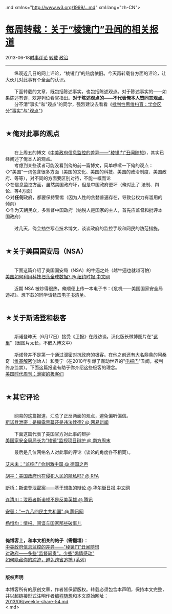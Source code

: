 <!DOCTYPE.md>
.md xmlns="http://www.w3.org/1999/...md" xml:lang="zh-CN">
<head>
<meta http-equiv="Content-Type" content="text.md; charset=utf-8" />
<meta name="generator" content="Python script by program.think@gmail.com" />
<meta name="provider" content="program-think.blogspot.com" />
<link type="text/css" rel="stylesheet" href="../../css/program-think.css" />
<title>每周转载：关于“棱镜门”丑闻的相关报道 - 编程随想的博客</title>
</head>
<body>
<div id="main" style="width:100%;">
<h1><a href="../../index.md" title="回到首页">每周转载：关于“棱镜门”丑闻的相关报道</a></h1>
<div class="post-info"><span class="date-header">2013-06-18</span><a href="../../tags/E697B6E4BA8BE8AF84E8AEBA.md" class="tag">时事评论</a> <a href="../../tags/E8BDACE8BDBD.md" class="tag">转载</a> <a href="../../tags/E694BFE6B2BB.md" class="tag">政治</a> </div>
<hr>
<div class="post">
&#12288;&#12288;纵观近几日的网上评论，“棱镜门”的热度依旧。今天再转载各方面的评论，让大伙儿对此事有个全面的认识。<br /><br />&#12288;&#12288;下面转载的文章，既包括陈述事实，也包括陈述观点。对于陈述事实的——如果陈述有误，欢迎列位看官指出。<b>对于陈述观点的——不代表俺本人赞同其观点</b>。<br />&#12288;&#12288;分不清"事实"和"观点"的同学，强烈建议去看看《<a target="_blank" href="../../2013/05/difference-between-fact-and-opinion.md">批判性思维扫盲：学会区分"事实"与"观点"</a>》<a name='more'></a><!--program-think--><br /><br /><h2>★俺对此事的观点</h2><br />&#12288;&#12288;在上周五的博文《<a href="../../2013/06/usa-vs-china.md">中美政府信息监控的差异——"棱镜门"丑闻随想</a>》，其实已经阐述了俺本人的观点。<br />&#12288;&#12288;考虑到某些读者可能没看到俺的前一篇博文，简单啰嗦一下俺的观点：<br />◇"美国"一词包含很多方面（美国的文化、美国的科技、美国的政治制度、美国政府、等等），对不同的方面要区别对待，不能一概而论<br />◇在信息监控方面，虽然美国政府坏，但是中国政府更坏（俺对比了 法制、舆论、等4方面）<br />◇对<b>任何</b>政府，都要保持警惕（因为人性的贪婪普遍存在，导致公权力有滥用的倾向）<br />◇作为天朝民众，多监督中国政府（纳税人是国家的主人，首先应监督和批评本国政府）<br /><br />&#12288;&#12288;过几天，俺会抽空写点技术博文，谈谈政府的监控手段和网民的防范措施。<br /><br /><h2>★关于美国国安局（NSA）</h2><br />&#12288;&#12288;下面这篇介绍了美国国安局（NSA）的牛逼之处（越牛逼也就越可怕）<br /><a href="http://cn.nytimes.com/usa/20130613/c13nsa/" target="_blank" rel="nofollow">美国如何利用科技扫荡全球数据? @ 纽约时报 中文网</a><br /><br />&#12288;&#12288;近期 NSA 被炒得很热，俺顺便上传一本电子书：《危机——美国国家安全局透视》。想下载的同学请猛击<a href="https://code.google.com/p/program-think/wiki/Books" target="_blank">电子书清单</a>。<br /><br /><h2>★关于斯诺登和极客</h2><br />&#12288;&#12288;斯诺登昨天（6月17日）接受《卫报》在线访谈。汉化版长微博图片在"<a href="http://chinadigitaltimes.net/chinese/files/2013/06/70e11e0fjw1e5rqaiu9v8j20jq4lzb29.jpg" target="_blank" rel="nofollow">这里</a>"（因图片太长，不嵌入博文中）<br /><br />&#12288;&#12288;斯诺登并不是第一个通过泄密对抗政府的极客。在他之前还有大名鼎鼎的阿桑奇（<a href="https://zh.wikipedia.org/wiki/%E7%BB%B4%E5%9F%BA%E8%A7%A3%E5%AF%86" target="_blank" rel="nofollow">维基解密</a>创始人）和曼宁（在2010年引爆了轰动世界的"<a href="https://zh.wikipedia.org/wiki/%E7%BB%B4%E5%9F%BA%E8%A7%A3%E5%AF%86%E6%B3%84%E9%9C%B2%E7%BE%8E%E5%9B%BD%E5%A4%96%E4%BA%A4%E7%94%B5%E6%8A%A5%E4%BA%8B%E4%BB%B6" target="_blank" rel="nofollow">电报门</a>"丑闻，被判终身监禁）。下面这篇报道有助于你介绍这些极客的理念。<br /><a href="http://news.china.com.cn/live/2013-06/17/content_20583041.htm" target="_blank" rel="nofollow">美国时代周刊：泄密的极客们</a><br /><br /><h2>★其它评论</h2><br />&#12288;&#12288;网易的这篇报道，汇总了正反两面的观点，避免偏听偏信。<br /><a href="http://view.163.com/special/reviews/snowden0614...md" target="_blank" rel="nofollow">斯诺登泄密：是揭露黑幕还是违法悖德? @ 网易新闻</a><br /><br />&#12288;&#12288;下面这篇代表了美国官方对此事的辩护<br /><a href="http://www.infzm.com/content/91452" target="_blank" rel="nofollow">美国家安全局局长为"棱镜"监视项目辩护 @ 南方周末</a><br /><br />&#12288;&#12288;最后是几位网络名人对此事的评论（谈论的角度各不相同）。<br /><br /><a href="http://www.dw.de/a-16876173" target="_blank" rel="nofollow">艾未未："监控门"会刺激中国 @ 德国之声</a><br /><br /><a href="http://www.rfa.org/mandarin/pinglun/huping/yinsi-06172013150841...md" target="_blank" rel="nofollow">胡平：美国政府也在侵犯人民的隐私吗? @ RFA</a><br /><br /><a href="http://cn.wsj.com/gb/20130618/OPN090529.asp" target="_blank" rel="nofollow">断桥：斯诺登泄密案——基于想象的辩论 @ 华尔街日报 中文网</a><br /><br /><a href="http://dajia.qq.com/blog/218405017807604" target="_blank" rel="nofollow">连清川：泄密者斯诺顿不是反美英雄 @ 腾讯</a><br /><br /><a href="http://dajia.qq.com/blog/285915032728842" target="_blank" rel="nofollow">安替："一九八四民主共和国" @ 腾讯网</a><br /><br /><a href="http://yanghengjunbk.blog.163.com/blog/static/4596419320135169532604/" target="_blank" rel="nofollow">杨恒均：情报、间谍与国家那些破事儿</a><br /><br /><br /><b>俺博客上，和本文相关的帖子（需翻墙）</b>：<br /><a href="../../2013/06/usa-vs-china.md">中美政府信息监控的差异——"棱镜门"丑闻随想</a><br /><a href="../../2013/04/more-supervision-less-thankfulness.md">对政府——多些"监督问责"，少些"煽情感动"</a><br /><a href="../../2010/04/howto-cover-your-tracks-0.md">如何隐藏你的踪迹，避免跨省追捕 (系列)</a><div class="blogger-post-footer">
</div>
<hr>
<div class="copyright">
<h4>版权声明</h4>
本博客所有的原创文章，作者皆保留版权。转载必须包含本声明，保持本文完整，并以超链接形式注明作者<a href="mailto:program.think@gmail.com">编程随想</a>和本文原始网址：<br>
<a href="2013/06/weekly-share-54.md">2013/06/weekly-share-54.md</a>
</div>
</div>
</body>
<.md>
